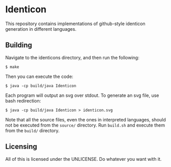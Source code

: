 # Identicon

This repository contains implementations of github-style identicon generation
in different languages.

## Building

Navigate to the identicons directory, and then run the following:

	$ make

Then you can execute the code:

	$ java -cp build/java Identicon

Each program will output an svg over stdout. To generate an svg file, use bash
redirection:

	$ java -cp build/java Identicon > identicon.svg

Note that all the source files, even the ones in interpreted languages, should
not be executed from the `source/` directory. Run `build.sh` and execute them
from the `build/` directory.

## Licensing

All of this is licensed under the UNLICENSE. Do whatever you want with it.
